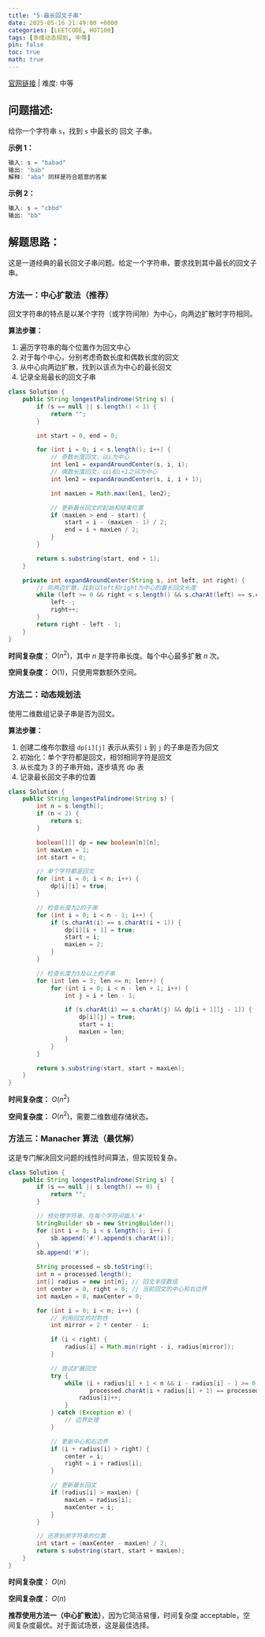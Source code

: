 ```yaml
---
title: "5-最长回文子串"
date: 2025-05-16 21:49:00 +0800
categories: [LEETCODE, HOT100]
tags: [多维动态规划, 中等]
pin: false
toc: true
math: true
---
```


[官网链接](https://leetcode.cn/problems/longest-palindromic-substring/) \| 难度: 中等

## 问题描述:

给你一个字符串 `s`，找到 `s` 中最长的 回文 子串。

**示例 1：**

```java
输入: s = "babad"
输出: "bab"
解释: "aba" 同样是符合题意的答案
```

**示例 2：**

```java
输入: s = "cbbd"
输出: "bb"
```

## 解题思路：

这是一道经典的最长回文子串问题。给定一个字符串，要求找到其中最长的回文子串。

### 方法一：中心扩散法（推荐）

回文字符串的特点是以某个字符（或字符间隙）为中心，向两边扩散时字符相同。

**算法步骤：**

1. 遍历字符串的每个位置作为回文中心
2. 对于每个中心，分别考虑奇数长度和偶数长度的回文
3. 从中心向两边扩散，找到以该点为中心的最长回文
4. 记录全局最长的回文子串

```java
class Solution {
    public String longestPalindrome(String s) {
        if (s == null || s.length() < 1) {
            return "";
        }

        int start = 0, end = 0;

        for (int i = 0; i < s.length(); i++) {
            // 奇数长度回文，以i为中心
            int len1 = expandAroundCenter(s, i, i);
            // 偶数长度回文，以i和i+1之间为中心
            int len2 = expandAroundCenter(s, i, i + 1);

            int maxLen = Math.max(len1, len2);

            // 更新最长回文的起始和结束位置
            if (maxLen > end - start) {
                start = i - (maxLen - 1) / 2;
                end = i + maxLen / 2;
            }
        }

        return s.substring(start, end + 1);
    }

    private int expandAroundCenter(String s, int left, int right) {
        // 向两边扩散，找到以left和right为中心的最长回文长度
        while (left >= 0 && right < s.length() && s.charAt(left) == s.charAt(right)) {
            left--;
            right++;
        }
        return right - left - 1;
    }
}
```

**时间复杂度：** $O(n^2)$，其中 $n$ 是字符串长度。每个中心最多扩散 $n$ 次。

**空间复杂度：** $O(1)$，只使用常数额外空间。

### 方法二：动态规划法

使用二维数组记录子串是否为回文。

**算法步骤：**

1. 创建二维布尔数组 `dp[i][j]` 表示从索引 `i` 到 `j` 的子串是否为回文
2. 初始化：单个字符都是回文，相邻相同字符是回文
3. 从长度为 3 的子串开始，逐步填充 dp 表
4. 记录最长回文子串的位置

```java
class Solution {
    public String longestPalindrome(String s) {
        int n = s.length();
        if (n < 2) {
            return s;
        }

        boolean[][] dp = new boolean[n][n];
        int maxLen = 1;
        int start = 0;

        // 单个字符都是回文
        for (int i = 0; i < n; i++) {
            dp[i][i] = true;
        }

        // 检查长度为2的子串
        for (int i = 0; i < n - 1; i++) {
            if (s.charAt(i) == s.charAt(i + 1)) {
                dp[i][i + 1] = true;
                start = i;
                maxLen = 2;
            }
        }

        // 检查长度为3及以上的子串
        for (int len = 3; len <= n; len++) {
            for (int i = 0; i < n - len + 1; i++) {
                int j = i + len - 1;

                if (s.charAt(i) == s.charAt(j) && dp[i + 1][j - 1]) {
                    dp[i][j] = true;
                    start = i;
                    maxLen = len;
                }
            }
        }

        return s.substring(start, start + maxLen);
    }
}
```

**时间复杂度：** $O(n^2)$

**空间复杂度：** $O(n^2)$，需要二维数组存储状态。

### 方法三：Manacher 算法（最优解）

这是专门解决回文问题的线性时间算法，但实现较复杂。

```java
class Solution {
    public String longestPalindrome(String s) {
        if (s == null || s.length() == 0) {
            return "";
        }

        // 预处理字符串，在每个字符间插入'#'
        StringBuilder sb = new StringBuilder();
        for (int i = 0; i < s.length(); i++) {
            sb.append('#').append(s.charAt(i));
        }
        sb.append('#');

        String processed = sb.toString();
        int n = processed.length();
        int[] radius = new int[n]; // 回文半径数组
        int center = 0, right = 0; // 当前回文的中心和右边界
        int maxLen = 0, maxCenter = 0;

        for (int i = 0; i < n; i++) {
            // 利用回文的对称性
            int mirror = 2 * center - i;

            if (i < right) {
                radius[i] = Math.min(right - i, radius[mirror]);
            }

            // 尝试扩展回文
            try {
                while (i + radius[i] + 1 < n && i - radius[i] - 1 >= 0 &&
                       processed.charAt(i + radius[i] + 1) == processed.charAt(i - radius[i] - 1)) {
                    radius[i]++;
                }
            } catch (Exception e) {
                // 边界处理
            }

            // 更新中心和右边界
            if (i + radius[i] > right) {
                center = i;
                right = i + radius[i];
            }

            // 更新最长回文
            if (radius[i] > maxLen) {
                maxLen = radius[i];
                maxCenter = i;
            }
        }

        // 还原到原字符串的位置
        int start = (maxCenter - maxLen) / 2;
        return s.substring(start, start + maxLen);
    }
}
```

**时间复杂度：** $O(n)$

**空间复杂度：** $O(n)$

**推荐使用方法一（中心扩散法）**，因为它简洁易懂，时间复杂度 acceptable，空间复杂度最优。对于面试场景，这是最佳选择。
